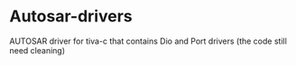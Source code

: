 # Autosar-drivers
AUTOSAR driver for tiva-c  that contains Dio and Port drivers (the code still need cleaning)
